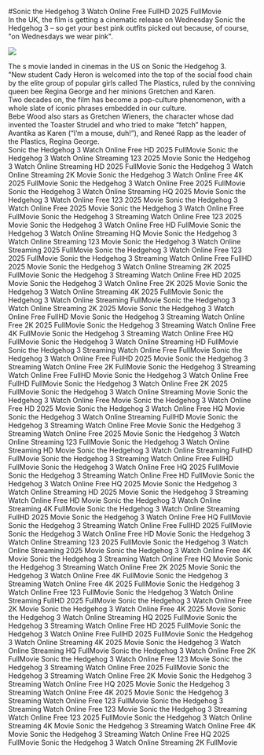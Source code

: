#Sonic the Hedgehog 3 Watch Online Free FullHD 2025 FullMovie  
In the UK, the film is getting a cinematic release on Wednesday Sonic the Hedgehog 3 – so get your best pink outfits picked out because, of course, "on Wednesdays we wear pink".  
  
[![](https://i.imgur.com/qSNzIqt.png)](https://movie.rssnews.media/UhtrdBgJY.php)  
  
The s movie landed in cinemas in the US on Sonic the Hedgehog 3.  
"New student Cady Heron is welcomed into the top of the social food chain by the elite group of popular girls called The Plastics, ruled by the conniving queen bee Regina George and her minions Gretchen and Karen.  
Two decades on, the film has become a pop-culture phenomenon, with a whole slate of iconic phrases embedded in our culture.  
Bebe Wood also stars as Gretchen Wieners, the character whose dad invented the Toaster Strudel and who tried to make “fetch” happen, Avantika as Karen (“I’m a mouse, duh!”), and Reneé Rapp as the leader of the Plastics, Regina George.  
Sonic the Hedgehog 3 Watch Online Free HD 2025 FullMovie
Sonic the Hedgehog 3 Watch Online Streaming 123 2025 Movie
Sonic the Hedgehog 3 Watch Online Streaming HD 2025 FullMovie
Sonic the Hedgehog 3 Watch Online Streaming 2K Movie
Sonic the Hedgehog 3 Watch Online Free 4K 2025 FullMovie
Sonic the Hedgehog 3 Watch Online Free 2025 FullMovie
Sonic the Hedgehog 3 Watch Online Streaming HQ 2025 Movie
Sonic the Hedgehog 3 Watch Online Free 123 2025 Movie
Sonic the Hedgehog 3 Watch Online Free 2025 Movie
Sonic the Hedgehog 3 Watch Online Free FullMovie
Sonic the Hedgehog 3 Streaming Watch Online Free 123 2025 Movie
Sonic the Hedgehog 3 Watch Online Free HD FullMovie
Sonic the Hedgehog 3 Watch Online Streaming HQ Movie
Sonic the Hedgehog 3 Watch Online Streaming 123 Movie
Sonic the Hedgehog 3 Watch Online Streaming 2025 FullMovie
Sonic the Hedgehog 3 Watch Online Free 123 2025 FullMovie
Sonic the Hedgehog 3 Streaming Watch Online Free FullHD 2025 Movie
Sonic the Hedgehog 3 Watch Online Streaming 2K 2025 FullMovie
Sonic the Hedgehog 3 Streaming Watch Online Free HD 2025 Movie
Sonic the Hedgehog 3 Watch Online Free 2K 2025 Movie
Sonic the Hedgehog 3 Watch Online Streaming 4K 2025 FullMovie
Sonic the Hedgehog 3 Watch Online Streaming FullMovie
Sonic the Hedgehog 3 Watch Online Streaming 2K 2025 Movie
Sonic the Hedgehog 3 Watch Online Free FullHD Movie
Sonic the Hedgehog 3 Streaming Watch Online Free 2K 2025 FullMovie
Sonic the Hedgehog 3 Streaming Watch Online Free 4K FullMovie
Sonic the Hedgehog 3 Streaming Watch Online Free HQ FullMovie
Sonic the Hedgehog 3 Watch Online Streaming HD FullMovie
Sonic the Hedgehog 3 Streaming Watch Online Free FullMovie
Sonic the Hedgehog 3 Watch Online Free FullHD 2025 Movie
Sonic the Hedgehog 3 Streaming Watch Online Free 2K FullMovie
Sonic the Hedgehog 3 Streaming Watch Online Free FullHD Movie
Sonic the Hedgehog 3 Watch Online Free FullHD FullMovie
Sonic the Hedgehog 3 Watch Online Free 2K 2025 FullMovie
Sonic the Hedgehog 3 Watch Online Streaming Movie
Sonic the Hedgehog 3 Watch Online Free Movie
Sonic the Hedgehog 3 Watch Online Free HD 2025 Movie
Sonic the Hedgehog 3 Watch Online Free HQ Movie
Sonic the Hedgehog 3 Watch Online Streaming FullHD Movie
Sonic the Hedgehog 3 Streaming Watch Online Free Movie
Sonic the Hedgehog 3 Streaming Watch Online Free 2025 Movie
Sonic the Hedgehog 3 Watch Online Streaming 123 FullMovie
Sonic the Hedgehog 3 Watch Online Streaming HD Movie
Sonic the Hedgehog 3 Watch Online Streaming FullHD FullMovie
Sonic the Hedgehog 3 Streaming Watch Online Free FullHD FullMovie
Sonic the Hedgehog 3 Watch Online Free HQ 2025 FullMovie
Sonic the Hedgehog 3 Streaming Watch Online Free HD FullMovie
Sonic the Hedgehog 3 Watch Online Free HQ 2025 Movie
Sonic the Hedgehog 3 Watch Online Streaming HD 2025 Movie
Sonic the Hedgehog 3 Streaming Watch Online Free HD Movie
Sonic the Hedgehog 3 Watch Online Streaming 4K FullMovie
Sonic the Hedgehog 3 Watch Online Streaming FullHD 2025 Movie
Sonic the Hedgehog 3 Watch Online Free HQ FullMovie
Sonic the Hedgehog 3 Streaming Watch Online Free FullHD 2025 FullMovie
Sonic the Hedgehog 3 Watch Online Free HD Movie
Sonic the Hedgehog 3 Watch Online Streaming 123 2025 FullMovie
Sonic the Hedgehog 3 Watch Online Streaming 2025 Movie
Sonic the Hedgehog 3 Watch Online Free 4K Movie
Sonic the Hedgehog 3 Streaming Watch Online Free HQ Movie
Sonic the Hedgehog 3 Streaming Watch Online Free 2K 2025 Movie
Sonic the Hedgehog 3 Watch Online Free 4K FullMovie
Sonic the Hedgehog 3 Streaming Watch Online Free 4K 2025 FullMovie
Sonic the Hedgehog 3 Watch Online Free 123 FullMovie
Sonic the Hedgehog 3 Watch Online Streaming FullHD 2025 FullMovie
Sonic the Hedgehog 3 Watch Online Free 2K Movie
Sonic the Hedgehog 3 Watch Online Free 4K 2025 Movie
Sonic the Hedgehog 3 Watch Online Streaming HQ 2025 FullMovie
Sonic the Hedgehog 3 Streaming Watch Online Free HD 2025 FullMovie
Sonic the Hedgehog 3 Watch Online Free FullHD 2025 FullMovie
Sonic the Hedgehog 3 Watch Online Streaming 4K 2025 Movie
Sonic the Hedgehog 3 Watch Online Streaming HQ FullMovie
Sonic the Hedgehog 3 Watch Online Free 2K FullMovie
Sonic the Hedgehog 3 Watch Online Free 123 Movie
Sonic the Hedgehog 3 Streaming Watch Online Free 2025 FullMovie
Sonic the Hedgehog 3 Streaming Watch Online Free 2K Movie
Sonic the Hedgehog 3 Streaming Watch Online Free HQ 2025 Movie
Sonic the Hedgehog 3 Streaming Watch Online Free 4K 2025 Movie
Sonic the Hedgehog 3 Streaming Watch Online Free 123 FullMovie
Sonic the Hedgehog 3 Streaming Watch Online Free 123 Movie
Sonic the Hedgehog 3 Streaming Watch Online Free 123 2025 FullMovie
Sonic the Hedgehog 3 Watch Online Streaming 4K Movie
Sonic the Hedgehog 3 Streaming Watch Online Free 4K Movie
Sonic the Hedgehog 3 Streaming Watch Online Free HQ 2025 FullMovie
Sonic the Hedgehog 3 Watch Online Streaming 2K FullMovie